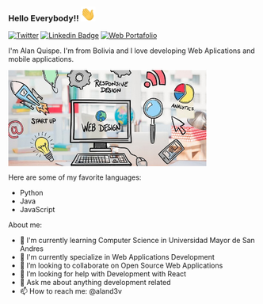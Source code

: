 ### Hello Everybody!! <img src="https://raw.githubusercontent.com/ABSphreak/ABSphreak/master/gifs/Hi.gif" width="30px"></h2>
[![Twitter](https://img.shields.io/badge/-@aland3v-1ca0f1?style=flat-square&labelColor=1ca0f1&logo=twitter&logoColor=white&link=https://twitter.com/aland3v)](https://twitter.com/aland3v) [![Linkedin Badge](https://img.shields.io/badge/-aland3v-blue?style=flat-square&logo=Linkedin&logoColor=white&link=https://www.linkedin.com/in/aland3v/)](https://www.linkedin.com/in/aland3v/) [![Web Portafolio](https://img.shields.io/badge/W-My%20Web-blue?style=flat-square)](http://www.nocountryforgeeks.com/author/gallardo)

I'm Alan Quispe. I'm from Bolivia and I love developing Web Aplications and mobile applications.

<img align='center' src='https://raw.githubusercontent.com/aland3v/aland3v/main/banner.jpg' width='400"'>

Here are some of my favorite languages:
- Python
- Java
- JavaScript

About me:
- :green_book: I'm currently learning Computer Science in Universidad Mayor de San Andres
- 🔭 I'm currently specialize in Web Applications Development
- 👯 I’m looking to collaborate on Open Source Web Applications
- 🤔 I’m looking for help with Development with React
- 💬 Ask me about anything development related
- 📫 How to reach me: @aland3v

<!--
**aland3v/aland3v** is a ✨ _special_ ✨ repository because its `README.md` (this file) appears on your GitHub profile.
- 😄 Pronouns: ...
- ⚡ Fun fact: ...
-->

